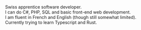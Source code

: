 Swiss apprentice software developer.  
I can do C#, PHP, SQL and basic front-end web development.  
I am fluent in French and English (though still somewhat limited).  
Currently trying to learn Typescript and Rust.  
